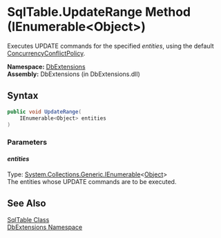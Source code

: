 SqlTable.UpdateRange Method (IEnumerable&lt;Object>)
====================================================
Executes UPDATE commands for the specified *entities*, using the default [ConcurrencyConflictPolicy][1].

**Namespace:** [DbExtensions][2]  
**Assembly:** DbExtensions (in DbExtensions.dll)

Syntax
------

```csharp
public void UpdateRange(
	IEnumerable<Object> entities
)
```

### Parameters

#### *entities*
Type: [System.Collections.Generic.IEnumerable][3]&lt;[Object][4]>  
The entities whose UPDATE commands are to be executed.


See Also
--------
[SqlTable Class][5]  
[DbExtensions Namespace][2]  

[1]: ../ConcurrencyConflictPolicy/README.md
[2]: ../README.md
[3]: http://msdn.microsoft.com/en-us/library/9eekhta0
[4]: http://msdn.microsoft.com/en-us/library/e5kfa45b
[5]: README.md